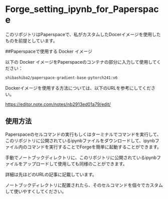 # Forge_setting_ipynb_for_Paperspace
このリポジトリはPaperspaceで、私がカスタムしたDocerイメージを使用したものを前提としています。

##Paperspaceで使用する Docker イメージ

以下の Docker イメージをPaperspaceのコンテナの部分に入力して使用してください：

```bash
shibashiba2/paperspace-gradient-base-pytorch241:v6
```

Dockerイメージを使用する方法については、以下のURLを参考にしてください。

https://editor.note.com/notes/nb2913ed01a79/edit/


## 使用方法

Paperspaceのセルコマンドの実行もしくはターミナルでコマンドを実行して、このリポジトリに公開されているipynbファイルをダウンロードして、ipynbファイル内のコマンドを実行することでForgeを簡単に起動することができます。

手動でノートブックディレクトリに、このリポジトリに公開されているipynbファイルをアップロードして使用しても同様のことができます。

詳細は先ほどのURLの記事に記載しています。

ノートブックディレクトリに配置されたら、そのセルコマンドを個々でカスタムして使いやすくしてください。
